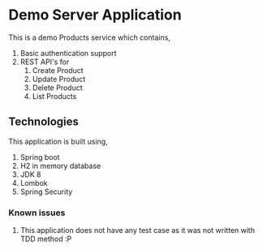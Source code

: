 # Demo Server Application
This is a demo Products service which contains,
1. Basic authentication support
2. REST API's for
    1. Create Product
    2. Update Product
    3. Delete Product
    4. List Products
    
## Technologies
This application is built using,
1. Spring boot
2. H2 in memory database
3. JDK 8
4. Lombok
5. Spring Security

### Known issues
1. This application does not have any test case as it was not written with TDD method :P